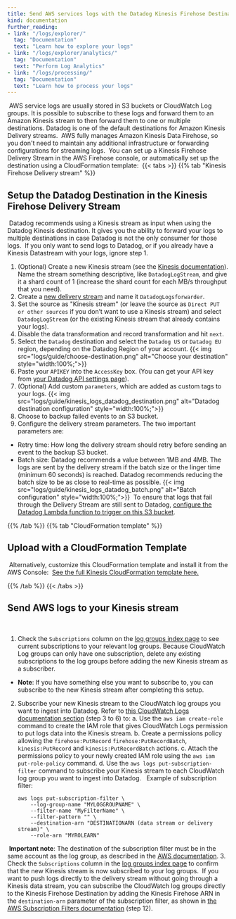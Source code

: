 ```yaml
---
title: Send AWS services logs with the Datadog Kinesis Firehose Destination
kind: documentation
further_reading:
- link: "/logs/explorer/"
  tag: "Documentation"
  text: "Learn how to explore your logs"
- link: "/logs/explorer/analytics/"
  tag: "Documentation"
  text: "Perform Log Analytics"
- link: "/logs/processing/"
  tag: "Documentation"
  text: "Learn how to process your logs"
---
```

​
AWS service logs are usually stored in S3 buckets or CloudWatch Log groups. It is possible to subscribe to these logs and forward them to an Amazon Kinesis stream to then forward them to one or multiple destinations. Datadog is one of the default destinations for Amazon Kinesis Delivery streams.
​
AWS fully manages Amazon Kinesis Data Firehose, so you don't need to maintain any additional infrastructure or forwarding configurations for streaming logs.
​
You can set up a Kinesis Firehose Delivery Stream in the AWS Firehose console, or automatically set up the destination using a CloudFormation template:
​
{{< tabs >}}
{{% tab "Kinesis Firehose Delivery stream" %}}
## Setup the Datadog Destination in the Kinesis Firehose Delivery Stream
​
Datadog recommends using a Kinesis stream as input when using the Datadog Kinesis destination. It gives you the ability to forward your logs to multiple destinations in case Datadog is not the only consumer for those logs.
​
If you only want to send logs to Datadog, or if you already have a Kinesis Datastream with your logs, ignore step 1.
​

1. (Optional) Create a new Kinesis stream (see the [Kinesis documentation][1]). Name the stream something descriptive, like `DatadogLogStream`, and give it a shard count of 1 (increase the shard count for each MB/s throughput that you need).
2. Create a [new delivery stream][2] and name it `DatadogLogsforwarder`.
3. Set the source as "Kinesis stream" (or leave the source as `Direct PUT or other sources` if you don’t want to use a Kinesis stream) and select `DatadogLogStream` (or the existing Kinesis stream that already contains your logs).
4. Disable the data transformation and record transformation and hit `next`.
5. Select the `Datadog` destination and select the `Datadog US` or `Datadog EU` region, depending on the Datadog Region of your account.
  {{< img src="logs/guide/choose-destination.png" alt="Choose your destination" style="width:100%;">}}
6. Paste your `APIKEY` into the `AccessKey` box. (You can get your API key from [your Datadog API settings page][3]).
7. (Optional) Add custom `parameters`, which are added as custom tags to your logs.
{{< img src="logs/guide/kinesis_logs_datadog_destination.png" alt="Datadog destination configuration" style="width:100%;">}}
8. Choose to backup failed events to an S3 bucket.
9. Configure the delivery stream parameters. The two important parameters are:
  * Retry time: How long the delivery stream should retry before sending an event to the backup S3 bucket.
  * Batch size: Datadog recommends a value between 1MB and 4MB. The logs are sent by the delivery stream if the batch size or the linger time (minimum 60 seconds)
  is reached. Datadog recommends reducing the batch size to be as close to real-time as possible.
    {{< img src="logs/guide/kinesis_logs_datadog_batch.png" alt="Batch configuration" style="width:100%;">}}
​
To ensure that logs that fail through the Delivery Stream are still sent to Datadog, [configure the Datadog Lambda function to trigger on this S3 bucket][4].
​

[1]: https://docs.aws.amazon.com/kinesisanalytics/latest/dev/app-hotspots-prepare.html#app-hotspots-create-two-streams
[2]: https://console.aws.amazon.com/firehose/
[3]: https://app.datadoghq.com/account/settings#api
[4]: https://docs.datadoghq.com/logs/guide/send-aws-services-logs-with-the-datadog-lambda-function/?tab=automaticcloudformation#collecting-logs-from-s3-buckets
{{% /tab %}}
{{% tab "CloudFormation template" %}}
## Upload with a CloudFormation Template
​
Alternatively, customize this CloudFormation template and install it from the AWS Console:
​
[See the full Kinesis CloudFormation template here.][1]
​
​

[1]: /resources/json/kinesis-logs-cloudformation-template.json
{{% /tab %}}
{{< /tabs >}}
​
## Send AWS logs to your Kinesis stream
​

1. Check the `Subscriptions` column on the [log groups index page][1] to see current subscriptions to your relevant log groups. Because CloudWatch Log groups can only have one subscription, delete any existing subscriptions to the log groups before adding the new Kinesis stream as a subscriber.
  * **Note**: If you have something else you want to subscribe to, you can subscribe to the new Kinesis stream after completing this setup.
2. Subscribe your new Kinesis stream to the CloudWatch log groups you want to ingest into Datadog. Refer to [this CloudWatch Logs documentation section][2] (step 3 to 6) to:
  a. Use the `aws iam create-role` command to create the IAM role that gives CloudWatch Logs permission to put logs data into the Kinesis stream.
  b. Create a permissions policy allowing the `firehose:PutRecord` `firehose:PutRecordBatch`, `kinesis:PutRecord` and `kinesis:PutRecordBatch` actions.
  c. Attach the permissions policy to your newly created IAM role using the `aws iam put-role-policy` command.
  d. Use the `aws logs put-subscription-filter` command to subscribe your Kinesis stream to each CloudWatch log group you want to ingest into Datadog.
​
​
    Example of subscription filter:
​
    ```
    aws logs put-subscription-filter \
        --log-group-name "MYLOGGROUPNAME" \
        --filter-name "MyFilterName" \
        --filter-pattern "" \
        --destination-arn "DESTINATIONARN (data stream or delivery stream)" \
        --role-arn "MYROLEARN"
    ```
​
    **Important note**: The destination of the subscription filter must be in the same account as the log group, as described in the [AWS documentation][3].
3. Check the `Subscriptions` column in the [log groups index page][1] to confirm that the new Kinesis stream is now subscribed to your log groups.
​
If you want to push logs directly to the delivery stream without going through a Kinesis data stream, you can subscribe the CloudWatch log groups directly to the Kinesis Firehose Destination by adding the Kinesis Firehose ARN in the `destination-arn` parameter of the subscription filter, as shown in [the AWS Subscription Filters documentation][4] (step 12).
​

[1]: https://console.aws.amazon.com/cloudwatch/home
[2]: https://docs.aws.amazon.com/AmazonCloudWatch/latest/logs//SubscriptionFilters.html#DestinationKinesisExample
[3]: https://docs.aws.amazon.com/AmazonCloudWatchLogs/latest/APIReference/API_PutSubscriptionFilter.html
[4]: https://docs.aws.amazon.com/AmazonCloudWatch/latest/logs/SubscriptionFilters.html#FirehoseExample
